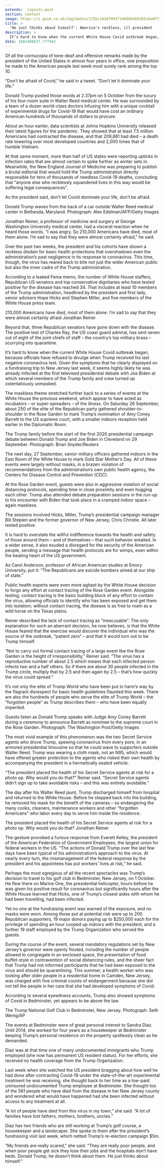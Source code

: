 ```yaml
--- 
extends: _layouts.post 
section: content 
image: https://i.guim.co.uk/img/media/175bc1020f0937146660366283cba8f713f4ed6c/0_0_3000_1800/master/3000.jpg?width=1200&height=630&quality=85&auto=format&fit=crop&overlay-align=bottom%2Cleft&overlay-width=100p&overlay-base64=L2ltZy9zdGF0aWMvb3ZlcmxheXMvdGctZGVmYXVsdC5wbmc&enable=upscale&s=03a8aba7025cf0acb7a31969a5f4955d 
title: > 
  'He just thinks about himself': America's reckless, ill president 
description: > 
  It’s hard to know when the current White House Covid outbreak began, because officials have refused to divulge when Trump received his last negative coronavirus test.The maskless theme stretched further back to a series of events at the White House the previous weekend, which appear to have acted as incubators – or super-spreaders – of the illness.Photograph: Brian Snyder/ReutersThe next day, 27 September, senior military officers gathered indoors in the East Room of the White House to mark Gold Star Mother’s Day.“The president placed the health of his Secret Service agents at risk for a photo op.The president placed the health of his Secret Service agents at risk for a photo op. 
date: 1602488537.777462 
--- 
```

Of all the cornucopia of tone-deaf and offensive remarks made by the president of the United States in almost four years in office, one proposition he made to the American people last week must surely rank among the top 10.

“Don’t be afraid of Covid,” he said in a tweet. “Don’t let it dominate your life.”

Donald Trump posted those words at 2.37pm on 5 October from the luxury of his four-room suite in Walter Reed medical center. He was surrounded by a team of a dozen world-class doctors infusing him with a unique cocktail of experimental drugs for Covid-19 that would have cost an ordinary American hundreds of thousands of dollars to procure.

About an hour earlier, data scientists at Johns Hopkins University released their latest figures for the pandemic. They showed that at least 7.5 million Americans had contracted the disease, and that 209,881 had died – a death rate towering over most developed countries and 2,000 times that of humble Vietnam.

At that same moment, more than half of US states were reporting upticks in infection rates that are almost certain to spike further as winter sets in. Meanwhile, the New England Journal of Medicine was preparing to publish a brutal editorial that would hold the Trump administration directly responsible for tens of thousands of needless Covid-19 deaths, concluding that “anyone else who recklessly squandered lives in this way would be suffering legal consequences”.

As the president said, don’t let Covid dominate your life, don’t be afraid.

Donald Trump waves from the back of a car outside Walter Reed medical center in Bethesda, Maryland. Photograph: Alex Edelman/AFP/Getty Images

Jonathan Reiner, a professor of medicine and surgery at George Washington University medical center, had a visceral reaction when he heard those words. “I was angry. So 210,000 Americans have died, most of them alone. I’m sad to say that they were almost certainly afraid,” he said.

Over the past two weeks, the president and his cohorts have shown a reckless disdain for basic health protections that overshadows even the administration’s past negligence in its response to coronavirus. This time, though, the virus has reared back to bite not just the wider American public but also the inner cadre of the Trump administration.

According to a leaked Fema memo, the number of White House staffers, Republican US senators and top conservative dignitaries who have tested positive for the disease has reached 34. That includes at least 10 members of the Trump administration, headlined by the president and first lady, senior advisers Hope Hicks and Stephen Miller, and five members of the White House press team.

210,000 Americans have died, most of them alone. I’m sad to say that they were almost certainly afraid Jonathan Reiner

Beyond that, three Republican senators have gone down with the disease. The positive test of Charles Ray, the US coast guard admiral, has sent seven out of eight of the joint chiefs of staff – the country’s top military brass – scurrying into quarantine.

It’s hard to know when the current White House Covid outbreak began, because officials have refused to divulge when Trump received his last negative coronavirus test. Given the symptoms that he clearly displayed on a fundraising trip to New Jersey last week, it seems highly likely he was already infected at the first televised presidential debate with Joe Biden at which several members of the Trump family and crew turned up ostentatiously unmasked.

The maskless theme stretched further back to a series of events at the White House the previous weekend, which appear to have acted as incubators – or super-spreaders – of the illness. On Saturday 26 September, about 250 of the elite of the Republican party gathered shoulder-to-shoulder in the Rose Garden to mark Trump’s nomination of Amy Coney Barrett to the US supreme court, with a smaller indoors reception held earlier in the Diplomatic Room.

The Trump family before the start of the first 2020 presidential campaign debate between Donald Trump and Joe Biden in Cleveland on 29 September. Photograph: Brian Snyder/Reuters

The next day, 27 September, senior military officers gathered indoors in the East Room of the White House to mark Gold Star Mother’s Day. All of these events were largely without masks, in a brazen violation of recommendations from the administration’s own public health agency, the Centers for Disease Control and Prevention (CDC).

At the Rose Garden event, guests were also in aggressive violation of social distancing protocols, spending time in close proximity and even hugging each other. Trump also attended debate preparation sessions in the run-up to his encounter with Biden that took place in a cramped indoor space – again maskless.

The sessions involved Hicks, Miller, Trump’s presidential campaign manager Bill Stepien and the former governor of New Jersey, Chris Christie. All later tested positive.

It is hard to overstate the willful indifference towards the health and safety of those around them – and of themselves – that such behavior entailed. In a wider sense, it also exuded a disregard for the security of the American people, sending a message that health protocols are for wimps, even within the beating heart of the US government.

As Carol Anderson, professor of African American studies at Emory University, put it: “The Republicans are suicide bombers aimed at our ship of state.”

Public health experts were even more aghast by the White House decision to forgo any effort at contact tracing of the Rose Garden event. Alongside testing, contact tracing is the basic building block of any effort to contain the virus, allowing officials to identify who has been exposed and get them into isolation; without contact tracing, the disease is as free to roam as a wild horse on the Texas plains.

Reiner described the lack of contact tracing as “inexcusable”. The only explanation for such an aberrant decision, he now believes, is that the White House feared that the exercise would discover the individual who was the source of the outbreak, “patient zero” – and that it would turn out to be Trump himself.

“Not to carry out formal contact tracing of a large event like the Rose Garden is the height of irresponsibility,” Reiner said. “The virus has a reproductive number of about 2.5 which means that each infected person infects two and a half others. So if there are about 30 people infected in the Trump circle, multiply that by 2.5 and then again by 2.5 – that’s how quickly the virus could spread.”

It’s not only the elite of Trump World who have been put in harm’s way by the flagrant disrespect for basic health guidelines flaunted this week. There are also the hundreds of people who serve the elite of Trump World – the “forgotten people” as Trump describes them – who have been equally imperiled.

Guests listen as Donald Trump speaks with Judge Amy Coney Barrett during a ceremony to announce Barrett as nominee to the supreme court in the Rose Garden. Photograph: The Washington Post/Getty Images

The most vivid example of this phenomenon was the two Secret Service agents who drove Trump, spewing coronavirus from every pore, in an armored presidential limousine so that he could wave to supporters outside Walter Reed. Trump was wearing a cloth mask, not an N95, which would have offered greater protection to the agents who risked their own health by accompanying the president in a hermetically sealed vehicle.

“The president placed the health of his Secret Service agents at risk for a photo op. Why would you do that?” Reiner said. “Secret Service agents didn’t sign up to take avoidable risks – and this was entirely avoidable.”

The day after his Walter Reed jaunt, Trump discharged himself from hospital and returned to the White House. Before he stepped back into the building, he removed his mask for the benefit of the cameras – so endangering the many cooks, cleaners, maintenance workers and other “forgotten Americans” who labor every day to serve him inside the residence.

The president placed the health of his Secret Service agents at risk for a photo op. Why would you do that? Jonathan Reiner

The gesture provoked a furious response from Everett Kelley, the president of the American Federation of Government Employees, the largest union for federal workers in the US. “The actions of Donald Trump over the last few days have been typical of his administration’s approach to the virus. At nearly every turn, the mismanagement of the federal response by the president and his appointees has put workers’ lives at risk,” he said.

Perhaps the most egregious of all the recent spectacles was Trump’s decision to travel to his golf club in Bedminster, New Jersey, on 1 October. He flew there on Marine One, the presidential helicopter, hours before he was given his positive result for coronavirus but significantly hours after the White House learned that Hicks, one of Trump’s closest aides with whom he had been travelling, had been infected.

Yet no one at the fundraising event was warned of the exposure, and no masks were worn. Among those put at potential risk were up to 200 Republican supporters, 19 major donors paying up to $250,000 each for the privilege of spending an hour cooped up indoors with the president, and a further 19 staff employed by the Trump Organization who served the guests.

During the course of the event, several mandatory regulations set by New Jersey’s governor were openly flouted, including the number of people allowed to congregate in an enclosed space, the presentation of food buffet-style in contravention of social distancing rules, and the sheer fact that Trump had not informed participants that he had been exposed to the virus and should be quarantining. This summer, a health worker who was looking after older people in a residential home in Camden, New Jersey, was charged with five criminal counts of endangerment because she did not tell the people in her care that she had developed symptoms of Covid.

According to several eyewitness accounts, Trump also showed symptoms of Covid in Bedminster, yet appears to be above the law.

The Trump National Golf Club in Bedminster, New Jersey. Photograph: Seth Wenig/AP

The events at Bedminster were of great personal interest to Sandra Diaz. Until 2014, she worked for four years as a housekeeper at Bedminster keeping Trump’s personal residence on the property spotlessly clean as he demanded.

Diaz was at that time one of many undocumented immigrants who Trump employed (she now has permanent US resident status). For her efforts, she received no health coverage from the Trump Organization.

Last week when she watched the US president bragging about how well he had done after contracting Covid-19 under the state-of-the-art experimental treatment he was receiving, she thought back to her time as a low-paid uninsured undocumented Trump employee at Bedminster. She thought too of the 581 people who have died from the disease in her New Jersey county and wondered what would have happened had she been infected without access to any treatment at all.

“A lot of people have died from this virus in my town,” she said. “A lot of families have lost fathers, mothers, brothers, uncles.”

Diaz has two friends who are still working at Trump’s golf course, a housekeeper and a landscaper. She spoke to them after the president’s fundraising visit last week, which netted Trump’s re-election campaign $5m.

“My friends are really scared,” she said. “They are really poor people, and when poor people get sick they lose their jobs and the hospitals don’t have beds. Donald Trump, he doesn’t think about them. He just thinks about himself.”